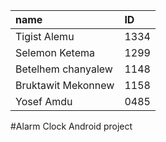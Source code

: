 |name|ID|
|:------|:----|
|Tigist Alemu|1334|
|Selemon Ketema|1299|
|Betelhem chanyalew|1148|
|Bruktawit Mekonnew|1158|
|Yosef Amdu|0485|
#Alarm Clock Android project
